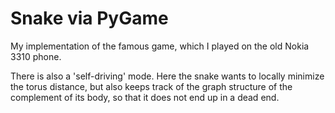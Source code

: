 # Snake via PyGame

My implementation of the famous game, which I played on the old Nokia 3310 phone.

There is also a 'self-driving' mode. Here the snake wants to locally minimize the torus distance, but also keeps track of the graph structure of the complement of its body, so that it does not end up in a dead end.
